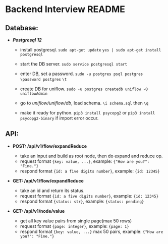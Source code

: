 # Backend Interview README

## Database:
- ***Postgresql 12***
  - install postgresql.
    `sudo apt-get update`
    `yes | sudo apt-get install postgresql`

  - start the DB server.
    `sudo service postgresql start`

  - enter DB, set a password.
    `sudo -u postgres psql postgres`
    `\password postgres`
    `\t`

  - create DB for uniflow.
    `sudo -u postgres createdb uniflow -O uniflowAdmin`

  - go to *uniflow/uniflow/db*, load schema.
    `\i schema.sql` then `\q`

  - make it ready for python.
    `pip3 install psycopg2` or
    `pip3 install psycopg2-binary` if import error occur.

## API:
- **POST: /api/v1/flow/expandReduce**
  - take an input and build as root node, then do expand and reduce op.
  - request format `{key: value, ...}`, example: `{"How are you?": "Fine."}`
  - respond format `{id: a five digits number}`, example: `{id: 12345}`

- **GET: /api/v1/flow/expandReduce**
  - take an id and return its status.
  - request format `{id: a five digits number}`, example: `{id: 12345}`
  - respond format `{status: str}`, example: `{status: pending}`

- **GET: /api/v1/node/value**
  - get all key value pairs from single page(max 50 rows)
  - request format `{page: integer}`, example: `{page: 1}`
  - respond format `{key: value, ...}` max 50 pairs, example: `{"How are you?": "Fine."}`

